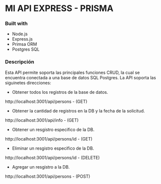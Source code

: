 # MI API EXPRESS - PRISMA

### Built with

- Node.js
- Express.js
- Primsa ORM
- Postgres SQL

### Descripción

Esta API permite soporta las principales funciones CRUD, la cual se encuentra conectada a una base de datos SQL Postgres.
La API soporta las siguinetes direcciones:

- Obtener todos los registros de la base de datos.

http://localhost:3001/api/persons - (GET)

- Obtener la cantidad de registros en la DB y la fecha de la solicitud.

http://localhost:3001/api/info - (GET)

- Obtener un resgistro especifico de la DB.

http://localhost:3001/api/persons/id - (GET)

- Eliminar un resgistro especifico de la DB.

http://localhost:3001/api/persons/id - (DELETE)

- Agregar un resgistro a la DB.

http://localhost:3001/api/persons - (POST)
